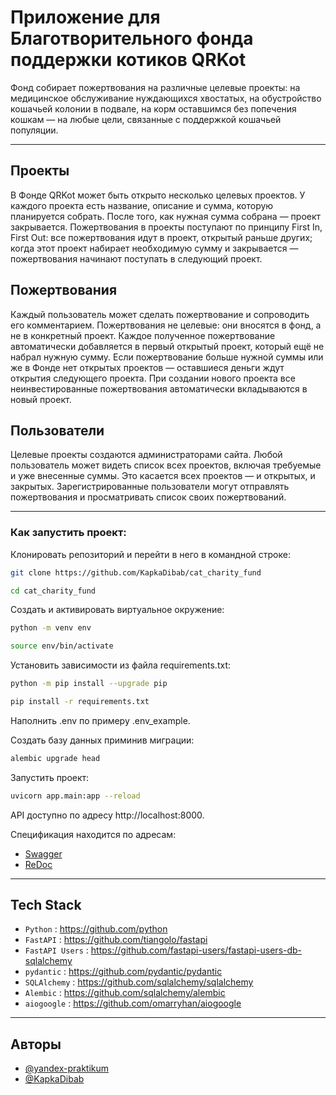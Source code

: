 # Приложение для Благотворительного фонда поддержки котиков QRKot

Фонд собирает пожертвования на различные целевые проекты: на медицинское обслуживание нуждающихся хвостатых, на обустройство кошачьей колонии в подвале, на корм оставшимся без попечения кошкам — на любые цели, связанные с поддержкой кошачьей популяции.

***

## Проекты
В Фонде QRKot может быть открыто несколько целевых проектов. У каждого проекта есть название, описание и сумма, которую планируется собрать. После того, как нужная сумма собрана — проект закрывается.
Пожертвования в проекты поступают по принципу First In, First Out: все пожертвования идут в проект, открытый раньше других; когда этот проект набирает необходимую сумму и закрывается — пожертвования начинают поступать в следующий проект.

## Пожертвования
Каждый пользователь может сделать пожертвование и сопроводить его комментарием. Пожертвования не целевые: они вносятся в фонд, а не в конкретный проект. Каждое полученное пожертвование автоматически добавляется в первый открытый проект, который ещё не набрал нужную сумму. Если пожертвование больше нужной суммы или же в Фонде нет открытых проектов — оставшиеся деньги ждут открытия следующего проекта. При создании нового проекта все неинвестированные пожертвования автоматически вкладываются в новый проект.

## Пользователи
Целевые проекты создаются администраторами сайта.
Любой пользователь может видеть список всех проектов, включая требуемые и уже внесенные суммы. Это касается всех проектов — и открытых, и закрытых.
Зарегистрированные пользователи могут отправлять пожертвования и просматривать список своих пожертвований.

***

### Как запустить проект:

Клонировать репозиторий и перейти в него в командной строке:

```bash
git clone https://github.com/KapkaDibab/cat_charity_fund
```

```bash
cd cat_charity_fund
```

Cоздать и активировать виртуальное окружение:

```bash
python -m venv env
```

```bash
source env/bin/activate
```

Установить зависимости из файла requirements.txt:

```bash
python -m pip install --upgrade pip
```

```bash
pip install -r requirements.txt
```

Наполнить .env по примеру .env_example.

Создать базу данных приминив миграции:

```bash
alembic upgrade head
```

Запустить проект:

```bash
uvicorn app.main:app --reload
```

API доступно по адресу http://localhost:8000.

Спецификация находится по адресам:
- [Swagger](http://localhost:8000/docs)
- [ReDoc](http://localhost:8000/redoc)

***

## Tech Stack

+ `Python` : <https://github.com/python>
+ `FastAPI` : <https://github.com/tiangolo/fastapi>
+ `FastAPI Users` : <https://github.com/fastapi-users/fastapi-users-db-sqlalchemy>
+ `pydantic` : <https://github.com/pydantic/pydantic>
+ `SQLAlchemy` : <https://github.com/sqlalchemy/sqlalchemy>
+ `Alembic` : <https://github.com/sqlalchemy/alembic>
+ `aiogoogle` : <https://github.com/omarryhan/aiogoogle>


***

## Авторы

- [@yandex-praktikum](https://github.com/yandex-praktikum)
- [@KapkaDibab](https://github.com/KapkaDibab)
